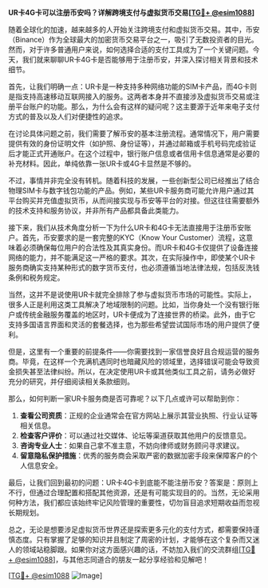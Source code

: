**UR卡4G卡可以注册币安吗？详解跨境支付与虚拟货币交易[[TG💪+ @esim1088](https://t.me/s/esim1088)]**

随着全球化的加速，越来越多的人开始关注跨境支付和虚拟货币交易。其中，币安（Binance）作为全球最大的加密货币交易平台之一，吸引了无数投资者的目光。然而，对于许多普通用户来说，如何选择合适的支付工具成为了一个关键问题。今天，我们就来聊聊UR卡4G卡是否能够用于注册币安，并深入探讨相关背景和技术细节。

首先，让我们明确一点：UR卡是一种支持多种网络功能的SIM卡产品，而4G卡则是指支持高速移动互联网接入的服务。这两者本身并不直接涉及虚拟货币交易或注册平台账户的功能。那么，为什么会有这样的疑问呢？这主要源于近年来电子支付方式的普及以及人们对便捷性的追求。

在讨论具体问题之前，我们需要了解币安的基本注册流程。通常情况下，用户需要提供有效的身份证明文件（如护照、身份证等），并通过邮箱或手机号码完成验证后才能正式开通账户。在这个过程中，银行账户信息或者信用卡信息通常是必要的补充材料。因此，单纯依靠一张UR卡或4G卡显然是不够的。

不过，事情并非完全没有转机。随着科技的发展，一些创新型公司已经推出了结合物理SIM卡与数字钱包功能的产品。例如，某些UR卡服务商可能允许用户通过其平台购买并充值虚拟货币，从而间接实现与币安等平台的对接。但这往往需要额外的技术支持和服务协议，并非所有产品都具备此类能力。

接下来，我们从技术角度分析一下为什么UR卡和4G卡无法直接用于注册币安账户。首先，币安要求的是一套完整的KYC（Know Your Customer）流程，这意味着必须确保每位用户的合法性及其真实身份。而UR卡和4G卡仅提供了设备连接网络的能力，并不能满足这一严格的要求。其次，在实际操作中，即使某个UR卡服务商确实支持某种形式的数字货币支付，也必须遵循当地法律法规，包括反洗钱条例和税务规定。

当然，这并不是说使用UR卡就完全排除了参与虚拟货币市场的可能性。实际上，很多人正是利用这类工具解决了地域限制的问题。比如，当你身处一个没有银行账户或传统金融服务覆盖的地区时，UR卡便成为了连接世界的桥梁。此外，由于它支持多国语言界面和灵活的套餐选择，也为那些希望尝试国际市场的用户提供了便利。

但是，这里有一个重要的前提条件——你需要找到一家信誉良好且合规运营的服务商。毕竟，在这样一个充满机遇同时也暗藏风险的领域里，选择错误可能会导致资金损失甚至法律纠纷。所以，在决定使用UR卡或其他类似工具之前，请务必做好充分的研究，并仔细阅读相关条款细则。

那么，如何判断一家UR卡服务商是否可靠呢？以下几点或许可以帮助到你：

1. **查看公司资质**：正规的企业通常会在官方网站上展示其营业执照、行业认证等相关信息。
2. **检查客户评价**：可以通过社交媒体、论坛等渠道获取其他用户的反馈意见。
3. **咨询专业人士**：如果自己拿不准主意，不妨向律师或财务顾问寻求建议。
4. **留意隐私保护措施**：优秀的服务商会采取严密的数据加密手段来保障客户的个人信息安全。

最后，让我们回到最初的问题：UR卡4G卡到底能不能注册币安？答案是：原则上不行，但通过合理配置和搭配其他资源，还是有可能实现目的的。当然，无论采用何种方法，我们都应该始终牢记风险管理的重要性，切勿盲目追求短期收益而忽视长期规划。

总之，无论是想要涉足虚拟货币世界还是探索更多元化的支付方式，都需要保持谨慎态度。只有掌握了足够的知识并且制定了周密的计划，才能够在这个复杂而又迷人的领域站稳脚跟。如果你对这方面感兴趣的话，不妨加入我们的交流群组[[TG💪+ @esim1088](https://t.me/s/esim1088)]，与其他志同道合的朋友一起分享经验和见解吧！

[[TG💪+ @esim1088](https://t.me/s/esim1088) ![Image](https://i.postimg.cc/4NQfJmqS/Snipaste-2025-05-13-00-14-12.png)]
